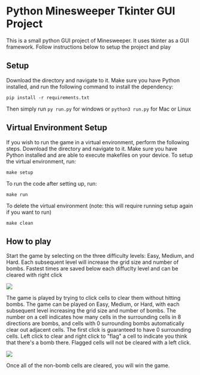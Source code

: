 # Python Minesweeper Tkinter GUI Project

This is a small python GUI project of Minesweeper. It uses tkinter as a GUI framework. Follow instructions below to setup the project and play

## Setup

Download the directory and navigate to it. Make sure you have Python installed, and run the following command to install the dependency:

`pip install -r requirements.txt`

Then simply run `py run.py` for windows or `python3 run.py` for Mac or Linux

## Virtual Environment Setup

If you wish to run the game in a virtual environment, perform the following steps.
Download the directory and navigate to it. Make sure you have Python installed and are able to execute makefiles on your device. To setup the virtual environment, run:

`make setup`

To run the code after setting up, run:

`make run` 

To delete the virtual environment (note: this will require running setup again if you want to run)

`make clean`

## How to play

Start the game by selecting on the three difficulty levels: Easy, Medium, and Hard. Each subsequent level will increase the grid size and number of bombs.
Fastest times are saved below each diffuclty level and can be cleared with right click

![](https://i.imgur.com/nZsMI1S.png)

The game is played by trying to click cells to clear them without hitting bombs. The game can be played on Easy, Medium, or Hard, with each subsequent level
increasing the grid size and number of bombs. The number on a cell indicates how many cells in the surrounding cells in 8 directions are bombs, and cells with 0 surrounding bombs automatically clear out adjacent cells.
The first click is guaranteed to have 0 surrounding cells. Left click to clear and right click to "flag" a cell to indicate you think that there's a bomb there.
Flagged cells will not be cleared with a left click.

![](https://i.imgur.com/5DVugQj.png)

Once all of the non-bomb cells are cleared, you will win the game.
